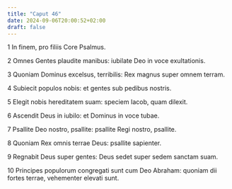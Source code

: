 ```yaml
---
title: "Caput 46"
date: 2024-09-06T20:00:52+02:00
draft: false
---
```



1 In finem, pro filiis Core Psalmus.

2 Omnes Gentes plaudite manibus: iubilate Deo in voce exultationis.

3 Quoniam Dominus excelsus, terribilis: Rex magnus super omnem terram.

4 Subiecit populos nobis: et gentes sub pedibus nostris.

5 Elegit nobis hereditatem suam: speciem Iacob, quam dilexit.

6 Ascendit Deus in iubilo: et Dominus in voce tubae.

7 Psallite Deo nostro, psallite: psallite Regi nostro, psallite.

8 Quoniam Rex omnis terrae Deus: psallite sapienter.

9 Regnabit Deus super gentes: Deus sedet super sedem sanctam suam.

10 Principes populorum congregati sunt cum Deo Abraham: quoniam dii fortes terrae, vehementer elevati sunt.

